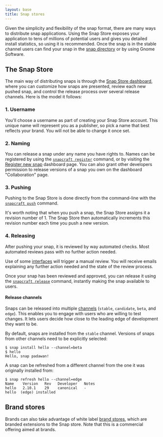 ```yaml
---
layout: base
title: Snap stores
---
```


Given the simplicity and flexibility of the snap format, there are many ways to distribute snap applications. Using the Snap Store exposes your application to tens of millions of potential users and gives you detailed install statistics, so using it is recommended. Once the snap is in the stable channel users can find your snap in the [snap directory](https://snapcraft.io/discover) or by using Gnome Software.

## The Snap Store

The main way of distributing snaps is through the [Snap Store dashboard](https://dashboard.snapcraft.io), where you can customize how snaps are presented, review each new pushed snap, and control the release process over several release channels. Here is the model it follows:

### 1. Username

You'll choose a username as part of creating your Snap Store account. This unique name will represent you as a publisher, so pick a name that best reflects your brand. You will not be able to change it once set.

### 2. Naming

You can release a snap under any name you have rights to. Names can be registered by using the [`snapcraft register`](/build-snaps/register) command, or by visiting the [Register new snap](https://dashboard.snapcraft.io/register-snap/) dashboard page. You can also grant other developers permission to release versions of a snap you own on the dashboard "Collaboration" page.

### 3. Pushing

Pushing to the Snap Store is done directly from the command-line with the [`snapcraft push`](/build-snaps/upload) command.

It's worth noting that when you push a snap, the Snap Store assigns it a revision number of 1\. The Snap Store then automatically increments this revision number each time you push a new version.

### 4. Releasing

After pushing your snap, it is reviewed by way automated checks. Most automated reviews pass with no further action needed.

Use of some [interfaces](/core/interfaces) will trigger a manual review. You will receive emails explaining any further action needed and the state of the review process.

Once your snap has been reviewed and approved, you can release it using the [`snapcraft release`](/build-snaps/release) command, instantly making the snap available to users.

#### Release channels

Snaps can be released into multiple [channels](/reference/channels) (`stable`, `candidate`, `beta`, and `edge`). This enables you to engage with users who are willing to test changes. It lets users decide how close to the leading edge of development they want to be.

By default, snaps are installed from the `stable` channel. Versions of snaps from other channels need to be explicitly selected:

    $ snap install hello --channel=beta
    $ hello
    Hello, snap padawan!

A snap can be refreshed from a different channel from the one it was originally installed from:

    $ snap refresh hello --channel=edge
    Name    Version   Rev   Developer   Notes
    hello   2.10.1    29    canonical   -
    hello  (edge) installed

## Brand stores

Brands can also take advantage of white label [brand stores](https://docs.ubuntu.com/core/en/build-store/index), which are branded extensions to the Snap store. Note that this is a commercial offering aimed at brands.
